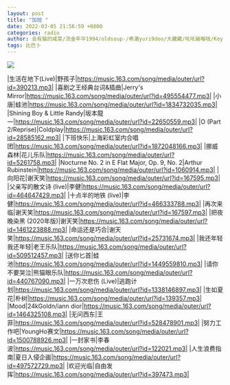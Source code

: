```yaml
---
layout: post
title: "加班 "
date: 2022-03-05 21:56:59 +0800
categories: radio
author: 会有猫的咸菜/流金年华1994/oldsoup-/希澈yuri9doo/大藏藏/吼吼破喉咙/KeyL_0207/歪woodrow
tags: 比巴卜
---
```

![]({{site.baseurl}}/images/cover_20220305.jpg)

|生活在地下(Live)|野孩子|https://music.163.com/song/media/outer/url?id=390213.mp3|
|喜剧之王经典台词&插曲|Jerry's Mirror|https://music.163.com/song/media/outer/url?id=495554477.mp3|
|小唐|蛙池|https://music.163.com/song/media/outer/url?id=1834732035.mp3|
|Shining Boy & Little Randy|坂本龍一|https://music.163.com/song/media/outer/url?id=22650559.mp3|
|O (Part 2/Reprise)|Coldplay|https://music.163.com/song/media/outer/url?id=28585162.mp3|
|下班快乐|上海彩虹室内合唱团|https://music.163.com/song/media/outer/url?id=1872048166.mp3|
|挪威森林|花儿乐队|https://music.163.com/song/media/outer/url?id=5261758.mp3|
|Nocturne No. 2 in E Flat Major, Op. 9, No. 2|Arthur Rubinstein|https://music.163.com/song/media/outer/url?id=1060914.mp3|
|向阳花|谢天笑|https://music.163.com/song/media/outer/url?id=167595.mp3|
|父亲写的散文诗 (live)|李健|https://music.163.com/song/media/outer/url?id=464647429.mp3|
|十点半的地铁 (live)|李健|https://music.163.com/song/media/outer/url?id=466333788.mp3|
|再次来临|谢天笑|https://music.163.com/song/media/outer/url?id=167597.mp3|
|把夜晚染黑 (2020年版)|谢天笑|https://music.163.com/song/media/outer/url?id=1461223888.mp3|
|命运还是巧合|谢天笑|https://music.163.com/song/media/outer/url?id=25731674.mp3|
|我还年轻 我还年轻|老王乐队|https://music.163.com/song/media/outer/url?id=509512457.mp3|
|送你匕首|蛙池|https://music.163.com/song/media/outer/url?id=1449559810.mp3|
|请你不要哭泣|熊猫眼乐队|https://music.163.com/song/media/outer/url?id=440767090.mp3|
|一万次悲伤 (Live)|逃跑计划|https://music.163.com/song/media/outer/url?id=1338146897.mp3|
|生如夏花|朴树|https://music.163.com/song/media/outer/url?id=139357.mp3|
|Mood|24kGoldn/iann dior|https://music.163.com/song/media/outer/url?id=1464325108.mp3|
|无问西东|王菲|https://music.163.com/song/media/outer/url?id=528478901.mp3|
|努力工作吧|YoungHo赛文|https://music.163.com/song/media/outer/url?id=1500788926.mp3|
|一封家书|李春波|https://music.163.com/song/media/outer/url?id=122021.mp3|
|人生浪费指南|夏日入侵企画|https://music.163.com/song/media/outer/url?id=497572729.mp3|
|欢迎光临|自由发挥|https://music.163.com/song/media/outer/url?id=397473.mp3|

